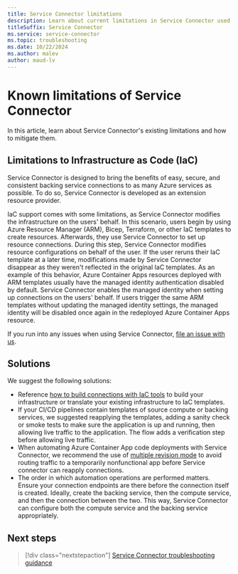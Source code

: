 ```yaml
---
title: Service Connector limitations
description: Learn about current limitations in Service Connector used to connect apps and Cloud services in Azure.
titleSuffix: Service Connector
ms.service: service-connector
ms.topic: troubleshooting
ms.date: 10/22/2024
ms.author: malev
author: maud-lv
---
```

# Known limitations of Service Connector

In this article, learn about Service Connector's existing limitations and how to mitigate them.

## Limitations to Infrastructure as Code (IaC)

Service Connector is designed to bring the benefits of easy, secure, and consistent backing service connections to as many Azure services as possible. To do so, Service Connector is developed as an extension resource provider.

IaC support comes with some limitations, as Service Connector modifies the infrastructure on the users' behalf. In this scenario, users begin by using Azure Resource Manager (ARM), Bicep, Terraform, or other IaC templates to create resources. Afterwards, they use Service Connector to set up resource connections. During this step, Service Connector modifies resource configurations on behalf of the user. If the user reruns their IaC template at a later time, modifications made by Service Connector disappear as they weren't reflected in the original IaC templates. As an example of this behavior, Azure Container Apps resources deployed with ARM templates usually have the managed identity authentication disabled by default. Service Connector enables the managed identity when setting up connections on the users' behalf. If users trigger the same ARM templates without updating the managed identity settings, the managed identity will be disabled once again in the redeployed Azure Container Apps resource.

If you run into any issues when using Service Connector, [file an issue with us](https://github.com/Azure/ServiceConnector/issues/new).

## Solutions

We suggest the following solutions:

- Reference [how to build connections with IaC tools](how-to-build-connections-with-iac-tools.md) to build your infrastructure or translate your existing infrastructure to IaC templates.
- If your CI/CD pipelines contain templates of source compute or backing services, we suggested reapplying the templates, adding a sanity check or smoke tests to make sure the application is up and running, then allowing live traffic to the application. The flow adds a verification step before allowing live traffic.
- When automating Azure Container App code deployments with Service Connector, we recommend the use of [multiple revision mode](../container-apps/revisions.md#revision-modes) to avoid routing traffic to a temporarily nonfunctional app before Service connector can reapply connections.
- The order in which automation operations are performed matters. Ensure your connection endpoints are there before the connection itself is created. Ideally, create the backing service, then the compute service, and then the connection between the two. This way, Service Connector can configure both the compute service and the backing service appropriately.

## Next steps

> [!div class="nextstepaction"]
> [Service Connector troubleshooting guidance](./how-to-troubleshoot-front-end-error.md)
